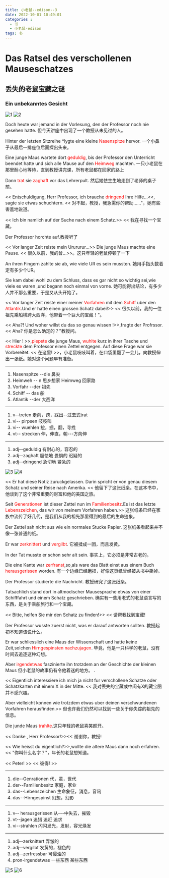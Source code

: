 ```yaml
---
title: 小老鼠--edison--3
date: 2022-10-01 10:49:01
categories :
  - 书
  - 小老鼠-edison
tags: 书
---
```

# Das Ratsel des verschollenen Mauseschatzes
##  丢失的老鼠宝藏之谜

### Ein unbekanntes Gesicht

![1](./%E5%B0%8F%E8%80%81%E9%BC%A0-edison--3/1.png)
![2](./%E5%B0%8F%E8%80%81%E9%BC%A0-edison--3/2.png)

Doch heute war jemand in der Vorlesung, den der Professor noch nie gesehen hatte.
但今天讲座中出现了一个教授从未见过的人。


Hinter der letzten Sitzreihe *lygte eine kleine <span style="color:red;">Nasenspitze</span> hervor.
一个小鼻子从最后一排座位后面探出头来。


Eine junge Maus wartete dort <span style="color:red;">geduldig</span>, bis der Professor den Unterricht beendet hatte und sich alle Mause auf den <span style="color:red;">Heimweg</span> machten.
一只小老鼠在那里耐心地等待，直到教授讲完课，所有老鼠都在回家的路上

Dann <span style="color:red;">trat</span> sie <span style="color:red;">zaghaft</span> vor das Lehrerpult.
然后她怯生生地走到了老师的桌子前。


<< Entschuldigung, Herr Professor, ich brauche <span style="color:red;">dringend</span> Ihre Hilfe...<<, sagte sie etwas schuchtern.
<< 对不起，教授，我急需你的帮助......"，她有些害羞地说道。

<< Ich bin namlich auf der Suche nach einem Schatz.>>
<< 我在寻找一个宝藏。


Der Professor horchte auf.教授听了

<< Vor langer Zeit reiste mein Urururur...>> Die junge Maus machte eine Pause.
<< 很久以前，我的曾...>>。这只年轻的老鼠停顿了一下

An ihren Fingern zahlte sie ab, wie viele UR es sein mussten.
她用手指头数着定有多少个UR。


Sie kam dabei wohl zu dem Schluss, dass es gar nicht so wichtig sei,wie viele es waren ,und begann noch einmal von vorne.
她可能得出结论，有多少人并不那么重要，于是又从头开始了。


<< Vor langer Zeit reiste einer meiner <span style="color:red;">Vorfahren</span> mit dem <span style="color:red;">Schiff</span> uber den <span style="color:red;">Atlantik</span>.Und er hatte einen grossen Schatz dabei!>>
<< 很久以前，我的一位祖先乘船横跨大西洋，他带着一个巨大的宝藏！"。


<< Aha?! Und woher willst du das so genau wissen !>>,fragte der Profrssor.
<< Aha? 你是怎么确定的？"教授问。


<< Hier ! >>,<span style="color:red;">piepste</span> die junge Maus, <span style="color:red;">wuhlte</span> kurz in ihrer Tasche und <span style="color:red;">streckte</span> dem Professor einen Zettel entgegen. Auf diese Frage war sie Vorbereitet.
<< 在这里! >>，小老鼠吱吱叫着，在口袋里翻了一会儿，向教授伸出一张纸。她对这个问题早有准备。


-----------------------------------------------------------------------------------------------
1. Nasenspitze --die 鼻尖
2. Heimweh -- n 思乡想家 Heimweg 回家路
3. Vorfahr --der 祖先
4. Schiff -- das 船
5. Atlantik --der 大西洋

-----------------------------------------------------------------------------------------------
1. v--treten 走向，跨，踩出--过去式trat
2. vi-- pirpsen 吱吱叫
3. vi-- wuehlen 挖，掘，翻，寻找
4. vt-- strecken 伸，伸直，朝---方向伸 

-----------------------------------------------------------------------------------------------
1. adj--geduldig 有耐心的，容忍的
2. adj--zaghaft 胆怯地 畏惧的 迟疑的
3. adj--dringend 急切地 紧急的



![3](./%E5%B0%8F%E8%80%81%E9%BC%A0-edison--3/3.png)
![4](./%E5%B0%8F%E8%80%81%E9%BC%A0-edison--3/4.png)

<< Er hat diese Notiz zuruckgelassen. Darin spricht er von genau diesem Schatz und seiner Reise nach Amerika.
<< 他留下了这张纸条。在这本书中，他谈到了这个非常重要的财富和他的美国之旅。

Seit <span style="color:red;">Generationen</span> ist dieser Zettel nun im <span style="color:red;">Familienbesitz</span>.Es ist das letzte <span style="color:red;">Lebenszeichen</span>, das wir von meinem Vorfahren haben.>>
这张纸条已经在家族中流传了好几代，是我们从我的祖先那里得到的最后的生命迹象。

Der Zettel sah nicht aus wie ein normales Stucke Papier.
这张纸条看起来并不像一张普通的纸。

Er war <span style="color:red;">zerknittert</span>  und <span style="color:red;">vergilbt</span>.
它被揉成一团，而且发黄。

In der Tat musste er schon sehr alt sein.
事实上，它必须是非常古老的。


Die eine Kante war <span style="color:red;">zerfranst</span>,so,als ware das Blatt einst aus einem Buch <span style="color:red;">herausgerissen</span> worden.
有一个边缘已经磨损，好像这页纸曾经被从书中撕掉。


Der Professor studierte die Nachricht.
教授研究了这张纸条。


Tatsachlich stand dort in altmodischer Mausesprache etwas von einer Schifffahrt und einem Schatz geschrieben.
确实有一些用老式的老鼠语言写的东西，是关于乘船旅行和一个宝藏。


<< Bitte, helfen Sie mir den Schatz zu finden!>>
<< 请帮我找到宝藏!


Der Professor wusste zuerst nicht, was er darauf antworten sollten.
教授起初不知道该说什么。


Er war schliesslich eine Maus der Wissenschaft und hatte keine Zeit,solchen <span style="color:red;">Hirngespinsten</span> <span style="color:red;">nachzujagen</span>.
毕竟，他是一只科学的老鼠，没有时间去追逐这种幻想。


Aber <span style="color:red;">irgendetwas</span> faszinierte ihn trotzdem an der Geschichte der kleinen Maus
但小老鼠的故事仍有令他着迷的地方。
.

<< Eigentlich interessiere ich mich ja nicht fur verschollene Schatze oder Schatzkarten mit einem X in der Mitte.
<< 我对丢失的宝藏或中间有X的藏宝图并不感兴趣。


Aber vielleicht konnen wie trotzdem etwas uber deinen verschwundenen Vorfahren herausfinden.>>
但也许我们仍然可以找到一些关于你失踪的祖先的信息。


Die junde Maus <span style="color:red;">trahlte</span>.这只年轻的老鼠喜笑颜开。


<< Danke , Herr Professor!>><< 谢谢你，教授!


<< Wie heisst du eigentlich?>>,wollte die altere Maus dann noch erfahren.
<< "你叫什么名字？"，年长的老鼠想知道。


<< Peter! >>
<< 彼得! >>


-----------------------------------------------------------------------------------------------
1. die--Genrationen 代，辈，世代
2. der--Familienbesitz 家庭，家业
3. das--Lebenszeichen 生命象征，消息，音讯
4. das--Hirngespinst 幻想，幻影

-----------------------------------------------------------------------------------------------
1. v-- herausgerissen 从---中失去，摧毁
2. vt--jagen 追猎 追赶 追求
3. vi--strahlen 闪闪发光，发射，容光焕发

-----------------------------------------------------------------------------------------------
1. adj--zerknittert 弄皱的
2. adj--vergilbt 发黄的，褪色的
3. adj--zerfressbar 可侵浊的
4. pron-irgendetwas 一些东西 某些东西

![5](./%E5%B0%8F%E8%80%81%E9%BC%A0-edison--3/5.png)
![6](./%E5%B0%8F%E8%80%81%E9%BC%A0-edison--3/6.png)
